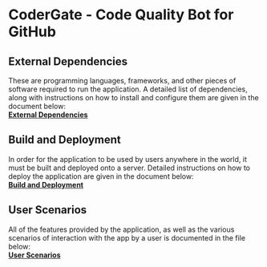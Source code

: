 # CoderGate - Code Quality Bot for GitHub

## External Dependencies
These are programming languages, frameworks, and other pieces of software required to run the application. A detailed list of dependencies, along with instructions on how to install and configure them are given in the document below:  
[**External Dependencies**](documentation/External_Dependencies.md)

## Build and Deployment
In order for the application to be used by users anywhere in the world, it must be built and deployed onto a server. Detailed instructions on how to deploy the application are given in the document below:  
[**Build and Deployment**](documentation/Build_And_Deployment.md)

## User Scenarios
All of the features provided by the application, as well as the various scenarios of interaction with the app by a user is documented in the file below:  
[**User Scenarios**](documentation/User_Scenerios.md)